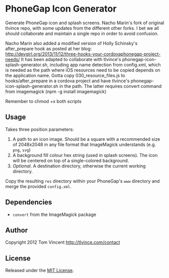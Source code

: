 # PhoneGap Icon Generator

Generate PhoneGap icon and splash screens. Nacho Marin's fork of original tlvince repo, with some updates from the different other forks. I bet we all should collaborate and maintain a single repo in order to avoid confusion.

Nacho Marin also added a modified version of Holly Schinsky's after_prepare hook as posted at
her blog: http://devgirl.org/2013/11/12/three-hooks-your-cordovaphonegap-project-needs/
It has been adapted to collaborate with tlvince's phonegap-icon-splash-generator.sh, including app name detection from config.xml, which is needed as the path where iOS resources need to be copied depends on the application name. 
Gotta copy 030_resource_files.js to hooks/after_prepare in a cordova project and have tlvince's
phonegap-icon-splash-generator.sh in the path. The latter requires convert command from imagemagick (npm -g install imagemagick)

Remember to chmod +x both scripts


## Usage

Takes three position parameters:

1. A path to an icon image. Should be a square with a recommended size of
   2048x2048 in any file format that ImageMagick understands (e.g. `png`, `svg`)
2. A background fill colour hex string (used in splash screens). The icon will
   be centered on top of a single-colored background.
3. *Optional*. A destination directory, otherwise the current working directory.

Copy the resulting `res` directory within your PhoneGap's `www` directory and
merge the provided `config.xml`.

## Dependencies

* `convert` from the ImageMagick package

## Author

Copyright 2012 Tom Vincent <http://tlvince.com/contact>

## License

Released under the [MIT License][license].

  [license]: http://tlvince.mit-license.org/
